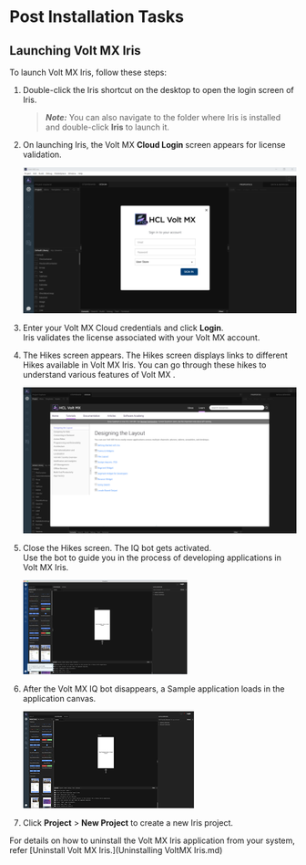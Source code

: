 
<!-- [](Prerequisites.md)

*   [Prerequisites](Prerequisites.md#prerequisites)
    *   [System Requirements](Prerequisites.md#system-requirements)
    *   [Download Volt MX Iris](Prerequisites.md#download)
*   [Install Volt MX Iris](Installing VoltMX Iris.md#installing)
    *   [Configuring Volt MX Iris to use a Proxy server](Installing VoltMX Iris.md#configuring-to-use-a-proxy-server)
        *   [Basic Proxy](Installing VoltMX Iris.md#basic-proxy)
        *   [NTLM Proxy](Installing VoltMX Iris.md#ntlm-proxy)
        *   [Custom NTLM Proxy](Installing VoltMX Iris.md#custom-ntlm-proxy)
        *   [White-list Essential Domains](Installing VoltMX Iris.md#white-list-essential-domains)
*   [Post Installation Tasks](Launching VoltMX Iris.md#post-installation-tasks)
    *   [Launching Volt MX Iris](Launching VoltMX Iris.md#launching)
*   [Update Volt MX Iris](Upgrade.md)
*   [FAQs](StudioInstallation_FAQs.md#appendix-frequently-asked-questions-faqs)

[](#)

*   All Files -->

<!-- You are here: [Post Installation Tasks](#post-installation-tasks) > Launching Volt MX Iris -->

# Post Installation Tasks

## Launching Volt MX Iris

To launch Volt MX Iris, follow these steps:

1.  Double-click the Iris shortcut on the desktop to open the login screen of Iris.

    > **_Note:_** You can also navigate to the folder where Iris is installed and double-click **Iris** to launch it.

2.  On launching Iris, the Volt MX **Cloud Login** screen appears for license validation.

    [![](Resources/Mac_installatioguideimages/loginscreen2.png)](Resources/Mac_installatioguideimages/loginscreen2.png)

    <!-- [![](Resources/Mac_installatioguideimages/loginscreen2_thumb_288_192.png)](Resources/Mac_installatioguideimages/loginscreen2.png) -->

3.  Enter your Volt MX Cloud credentials and click **Login**.  
    Iris validates the license associated with your Volt MX account.
4.  The Hikes screen appears. The Hikes screen displays links to different Hikes available in Volt MX Iris. You can go through these hikes to understand various features of Volt MX .

    [![](Resources/Mac_installatioguideimages/Hikes.png)](Resources/Mac_installatioguideimages/Hikes.png)

5.  Close the Hikes screen. The IQ bot gets activated.  
    Use the bot to guide you in the process of developing applications in Volt MX Iris.

    [![](Resources/Mac_installatioguideimages/VoltMX_IQ_thumb_288_192.png)](Resources/Mac_installatioguideimages/VoltMX_IQ.png)

6.  After the Volt MX IQ bot disappears, a Sample application loads in the application canvas.

    [![](Resources/Mac_installatioguideimages/v8sample_thumb_288_192.png)](Resources/Mac_installatioguideimages/v8sample.png)

7.  Click **Project** \> **New Project** to create a new Iris project.

For details on how to uninstall the Volt MX Iris application from your system, refer [Uninstall Volt MX Iris.](Uninstalling VoltMX Iris.md)

<!-- *   [Prerequisites](Prerequisites.md#prerequisites)
    *   [System Requirements](Prerequisites.md#system-requirements)
    *   [Download Volt MX Iris](Prerequisites.md#download)
*   [Install Volt MX Iris](Installing VoltMX Iris.md#installing)
    *   [Configuring Volt MX Iris to use a Proxy server](Installing VoltMX Iris.md#configuring-to-use-a-proxy-server)
        *   [Basic Proxy](Installing VoltMX Iris.md#basic-proxy)
        *   [NTLM Proxy](Installing VoltMX Iris.md#ntlm-proxy)
        *   [Custom NTLM Proxy](Installing VoltMX Iris.md#custom-ntlm-proxy)
        *   [White-list Essential Domains](Installing VoltMX Iris.md#white-list-essential-domains)
*   [Post Installation Tasks](#post-installation-tasks)
    *   [Launching Volt MX Iris](#launching)
*   [Update Volt MX Iris](Upgrade.md)
*   [FAQs](StudioInstallation_FAQs.md#appendix-frequently-asked-questions-faqs) -->
